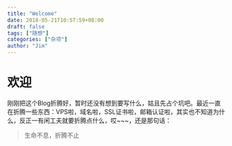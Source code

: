 ```yaml
---
title: "Welcome"
date: 2018-05-21T10:57:59+08:00
draft: false
tags: ["随想"]
categories: ["杂项"]
author: "Jim"
---
```


# 欢迎

刚刚把这个Blog折腾好，暂时还没有想到要写什么，姑且先占个坑吧。最近一直在折腾一些东西：VPS啦，域名啦，SSL证书啦，邮箱认证啦，其实也不知道为什么，反正一有闲工夫就要折腾点什么，哎~~~，还是那句话：

> 生命不息，折腾不止
